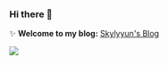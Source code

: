 ###  Hi there 👋
✨ **Welcome to my blog:**  [Skylyyun's Blog](https://blog.leiyiyun.com)

 <a href="#"><img align="center" src="https://github-readme-stats.vercel.app/api?username=Skylyyun&show_icons=true&theme=default&count_private=true&hide_border=true" /></a> 



<!--
**Skylyyun/Skylyyun** is a  _special_ ✨ repository because its `README.md` (this file) appears on your GitHub profile.

Here are some ideas to get you started:

- 🔭 I’m currently working on ...
- 🌱 I’m currently learning ...
- 👯 I’m looking to collaborate on ...
- 🤔 I’m looking for help with ...
- 💬 Ask me about ...
- 📫 How to reach me: ...
- 😄 Pronouns: ...
- ⚡ Fun fact: ...
-->
